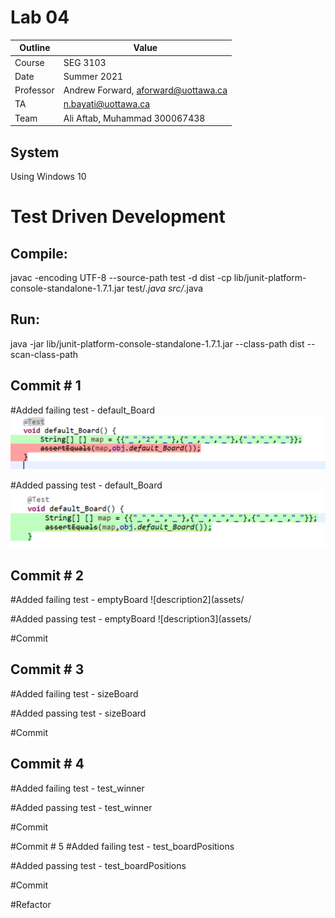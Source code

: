 # Lab 04

| Outline | Value |
| --- | --- |
| Course | SEG 3103 |
| Date | Summer 2021 |
| Professor | Andrew Forward, aforward@uottawa.ca |
| TA | n.bayati@uottawa.ca |
| Team | Ali Aftab, Muhammad 300067438 |

## System
Using Windows 10

# Test Driven Development 

## Compile:
javac -encoding UTF-8 --source-path test -d dist -cp lib/junit-platform-console-standalone-1.7.1.jar test/*.java src/*.java 

## Run:
java -jar lib/junit-platform-console-standalone-1.7.1.jar --class-path dist --scan-class-path

## Commit # 1 
#Added failing test - default_Board
![description](assets/default_board_with_2.png)

#Added passing test - default_Board
![description1](assets/default_board_pass.png)

## Commit # 2
#Added failing test - emptyBoard
![description2](assets/

#Added passing test - emptyBoard
![description3](assets/

#Commit

## Commit # 3
#Added failing test - sizeBoard

#Added passing test - sizeBoard

#Commit

## Commit # 4 
#Added failing test - test_winner

#Added passing test - test_winner

#Commit

#Commit # 5
#Added failing test - test_boardPositions

#Added passing test - test_boardPositions

#Commit

#Refactor
